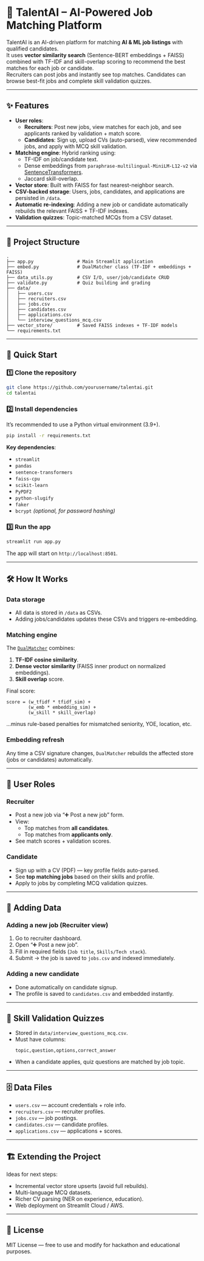 # 🧠 TalentAI – AI-Powered Job Matching Platform

TalentAI is an AI-driven platform for matching **AI & ML job listings** with qualified candidates.  
It uses **vector similarity search** (Sentence-BERT embeddings + FAISS) combined with TF-IDF and skill-overlap scoring to recommend the best matches for each job or candidate.  
Recruiters can post jobs and instantly see top matches. Candidates can browse best-fit jobs and complete skill validation quizzes.

---

## ✨ Features

- **User roles**:  
  - **Recruiters**: Post new jobs, view matches for each job, and see applicants ranked by validation + match score.  
  - **Candidates**: Sign up, upload CVs (auto-parsed), view recommended jobs, and apply with MCQ skill validation.
- **Matching engine**: Hybrid ranking using:
  - TF-IDF on job/candidate text.
  - Dense embeddings from `paraphrase-multilingual-MiniLM-L12-v2` via [SentenceTransformers](https://www.sbert.net/).
  - Jaccard skill-overlap.
- **Vector store**: Built with FAISS for fast nearest-neighbor search.
- **CSV-backed storage**: Users, jobs, candidates, and applications are persisted in `/data`.
- **Automatic re-indexing**: Adding a new job or candidate automatically rebuilds the relevant FAISS + TF-IDF indexes.
- **Validation quizzes**: Topic-matched MCQs from a CSV dataset.

---

## 📂 Project Structure

```
.
├── app.py                # Main Streamlit application
├── embed.py              # DualMatcher class (TF-IDF + embeddings + FAISS)
├── data_utils.py         # CSV I/O, user/job/candidate CRUD
├── validate.py           # Quiz building and grading
├── data/
│   ├── users.csv
│   ├── recruiters.csv
│   ├── jobs.csv
│   ├── candidates.csv
│   ├── applications.csv
│   └── interview_questions_mcq.csv
├── vector_store/         # Saved FAISS indexes + TF-IDF models
└── requirements.txt
```

---

## 🚀 Quick Start

### 1️⃣ Clone the repository
```bash
git clone https://github.com/yourusername/talentai.git
cd talentai
```

### 2️⃣ Install dependencies
It’s recommended to use a Python virtual environment (3.9+).
```bash
pip install -r requirements.txt
```

**Key dependencies**:
- `streamlit`
- `pandas`
- `sentence-transformers`
- `faiss-cpu`
- `scikit-learn`
- `PyPDF2`
- `python-slugify`
- `faker`
- `bcrypt` *(optional, for password hashing)*

### 3️⃣ Run the app
```bash
streamlit run app.py
```

The app will start on `http://localhost:8501`.

---

## 🛠 How It Works

### Data storage
- All data is stored in `/data` as CSVs.  
- Adding jobs/candidates updates these CSVs and triggers re-embedding.

### Matching engine
The [`DualMatcher`](embed.py) combines:
1. **TF-IDF cosine similarity**.
2. **Dense vector similarity** (FAISS inner product on normalized embeddings).
3. **Skill overlap** score.

Final score:
```
score = (w_tfidf * tfidf_sim) +
        (w_emb * embedding_sim) +
        (w_skill * skill_overlap)
```
…minus rule-based penalties for mismatched seniority, YOE, location, etc.

### Embedding refresh
Any time a CSV signature changes, `DualMatcher` rebuilds the affected store (jobs or candidates) automatically.

---

## 👤 User Roles

### Recruiter
- Post a new job via “➕ Post a new job” form.
- View:
  - Top matches from **all candidates**.
  - Top matches from **applicants only**.
- See match scores + validation scores.

### Candidate
- Sign up with a CV (PDF) — key profile fields auto-parsed.
- See **top matching jobs** based on their skills and profile.
- Apply to jobs by completing MCQ validation quizzes.

---

## 📌 Adding Data

### Adding a new job (Recruiter view)
1. Go to recruiter dashboard.
2. Open “➕ Post a new job”.
3. Fill in required fields (`Job title`, `Skills/Tech stack`).
4. Submit → the job is saved to `jobs.csv` and indexed immediately.

### Adding a new candidate
- Done automatically on candidate signup.  
- The profile is saved to `candidates.csv` and embedded instantly.

---

## 🧪 Skill Validation Quizzes

- Stored in `data/interview_questions_mcq.csv`.
- Must have columns:
  ```
  topic,question,options,correct_answer
  ```
- When a candidate applies, quiz questions are matched by job topic.

---

## 🗄 Data Files

- `users.csv` — account credentials + role info.
- `recruiters.csv` — recruiter profiles.
- `jobs.csv` — job postings.
- `candidates.csv` — candidate profiles.
- `applications.csv` — applications + scores.

---

## 🏗 Extending the Project

Ideas for next steps:
- Incremental vector store upserts (avoid full rebuilds).
- Multi-language MCQ datasets.
- Richer CV parsing (NER on experience, education).
- Web deployment on Streamlit Cloud / AWS.

---

## 📜 License
MIT License — free to use and modify for hackathon and educational purposes.


